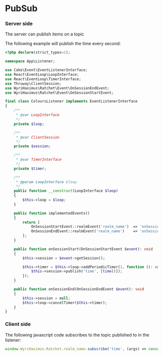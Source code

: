 PubSub
======

### Server side

The server can publish items on a topic

The following example will publish the time every second: 

```php
<?php declare(strict_types=1);

namespace App\Listener;

use Cake\Event\EventListenerInterface;
use React\EventLoop\LoopInterface;
use React\EventLoop\TimerInterface;
use Thruway\ClientSession;
use WyriHaximus\Ratchet\Event\OnSessionEndEvent;
use WyriHaximus\Ratchet\Event\OnSessionStartEvent;

final class ColoursListener implements EventListenerInterface
{
    /**
     * @var LoopInterface
     */
    private $loop;

    /**
     * @var ClientSession
     */
    private $session;

    /**
     * @var TimerInterface
     */
    private $timer;

    /**
     * @param LoopInterface $loop
     */
    public function __construct(LoopInterface $loop)
    {
        $this->loop = $loop;
    }

    public function implementedEvents()
    {
        return [
            OnSessionStartEvent::realmEvent('realm_name')  => 'onSessionStart',
            OnSessionEndEvent::realmEvent('realm_name')    => 'onSessionEnd',
        ];
    }

    public function onSessionStart(OnSessionStartEvent $event): void
    {
        $this->session = $event->getSession();

        $this->timer = $this->loop->addPeriodicTimer(1, function (): void {
            $this->session->publish('time', [time()]);
        });
    }

    public function onSessionEnd(OnSessionEndEvent $event): void
    {
        $this->session = null;
        $this->loop->cancelTimer($this->timer);
    }
}
```

### Client side

The following javascript code subscribes to the topic published to in the listener:

```javascript
window.WyriHaximus.Ratchet.realm_name.subscribe('time', (args) => console.log(args));
```